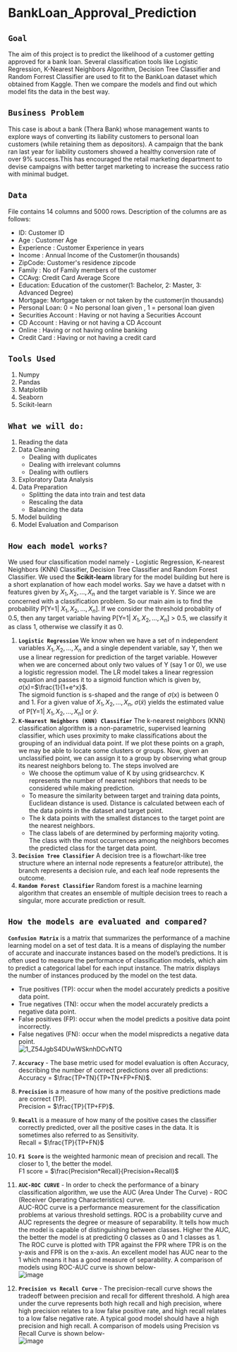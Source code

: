 # **BankLoan_Approval_Prediction**
## **`Goal`**
The aim of this project is to predict the likelihood of a customer getting approved for a bank loan. Several classification tools like Logistic Regression, K-Nearest Neighbors Algorithm, Decision Tree Classifier and Random Forrest Classifier are used to fit to the BankLoan dataset which obtained from Kaggle. Then we compare the models and find out which model fits the data in the best way.
## **`Business Problem`**
This case is about a bank (Thera Bank) whose management wants to explore ways of converting its liability customers to personal loan customers (while retaining them as depositors). A campaign that the bank ran last year for liability customers showed a healthy conversion rate of over 9% success.This has encouraged the retail marketing department to devise campaigns with better target marketing to increase the success ratio with minimal budget.
## **`Data`**
File contains 14 columns and 5000 rows. Description of the columns are as follows:
- ID: Customer ID
- Age : Customer Age
- Experience : Customer Experience in years
- Income : Annual Income of the Customer(in thousands)
- ZipCode: Customer's residence zipcode
- Family : No of Family members of the customer
- CCAvg: Credit Card Average Score
- Education: Education of the customer(1: Bachelor, 2: Master, 3: Advanced Degree)
- Mortgage: Mortgage taken or not taken by the customer(in thousands)
- Personal Loan: 0 = No personal loan given , 1 = personal loan given
- Securities Account : Having or not having a Securities Account
- CD Account : Having or not having a CD Account
- Online : Having or not having online banking
- Credit Card : Having or not having a credit card
## **`Tools Used`**
1. Numpy
2. Pandas
3. Matplotlib
4. Seaborn
5. Scikit-learn
## **`What we will do:`**
1. Reading the data
2. Data Cleaning
   - Dealing with duplicates
   - Dealing with irrelevant columns
   - Dealing with outliers  
4. Exploratory Data Analysis
5. Data Preparation
   - Splitting the data into train and test data
   - Rescaling the data
   - Balancing the data
6. Model building
7. Model Evaluation and Comparison  
## **`How each model works? `** 
We used four classification model namely - Logistic Regression, K-nearest Neighbors (KNN) Classifier, Decision Tree Classifier and Random Forest Classifier. We used the **Scikit-learn** library for the model building but here is a short explanation of how each model works. 
Say we have a datset with n features given by $X_{1}, X_{2}, \dots, X_{n}$ and the target variable is Y. Since we are concerned with a classification problem. So our main aim is to find the probability P[Y=1| $X_{1}, X_{2}, \dots, X_{n}$]. If we consider the threshold probablity of 0.5, then any target variable having P[Y=1| $X_{1}, X_{2}, \dots, X_{n}$] > 0.5, we classify it as class 1, otherwise we classify it as 0.
1. **`Logistic Regression`**
   We know when we have a set of n independent variables $X_{1}, X_{2}, \dots, X_{n}$ and a single dependent variable, say Y, then we use a linear regression for prediction of the target variable. However when we are concerned about only two values of Y (say 1 or 0), we use a logistic regression model. The LR model takes a linear regression equation and passes it to a sigmoid function which is given by, </br> </t> $\sigma$(x)=$`\frac{1}{1+e^x}`$. </br> The sigmoid function is s-shaped and the range of $\sigma$(x) is between 0 and 1. For a given value of $X_{1}, X_{2}, \dots, X_{n}$, $\sigma$($\tilde{x}$) yields the estimated value of P[Y=1| $X_{1}, X_{2}, \dots, X_{n}$] or $\hat{y}$.
2. **`K-Nearest Neighbors (KNN) Classifier`**
   The k-nearest neighbors (KNN) classification algorithm is a non-parametric, supervised learning classifier, which uses proximity to make classifications about the grouping of an individual data point. If we plot these points on a graph, we may be able to locate some clusters or groups. Now, given an unclassified point, we can assign it to a group by observing what group its nearest neighbors belong to. The steps involved are
   - We choose the optimum value of K by using gridsearchcv. K represents the number of nearest neighbors that needs to be considered while making prediction.
   - To measure the similarity between target and training data points, Euclidean distance is used. Distance is calculated between each of the data points in the dataset and target point.
   - The k data points with the smallest distances to the target point are the nearest neighbors.
   -  The class labels of are determined by performing majority voting. The class with the most occurrences among the neighbors becomes the predicted class for the target data point.
3. **`Decision Tree Classifier`**
   A decision tree is a flowchart-like tree structure where an internal node represents a feature(or attribute), the branch represents a decision rule, and each leaf node represents the outcome.
4. **`Random Forest Classifier`**
   Random forest is a machine learning algorithm that creates an ensemble of multiple decision trees to reach a singular, more accurate prediction or result.
## **`How the models are evaluated and compared? `**
**`Confusion Matrix`** is a matrix that summarizes the performance of a machine learning model on a set of test data. It is a means of displaying the number of accurate and inaccurate instances based on the model’s predictions. It is often used to measure the performance of classification models, which aim to predict a categorical label for each input instance. The matrix displays the number of instances produced by the model on the test data.
   - True positives (TP): occur when the model accurately predicts a positive data point.
   - True negatives (TN): occur when the model accurately predicts a negative data point.
   - False positives (FP): occur when the model predicts a positive data point incorrectly.
   - False negatives (FN): occur when the model mispredicts a negative data point. </br>
   ![1_Z54JgbS4DUwWSknhDCvNTQ](https://github.com/AyantaniPaul/BankLoan_Approval_Prediction/assets/150261131/054bbb8b-eeb3-4abb-8dde-5883fc373c5c)

7. **`Accuracy`** - The base metric used for model evaluation is often Accuracy, describing the number of correct predictions over all predictions: </br> Accuracy =  $`\frac{TP+TN}{TP+TN+FP+FN}`$.
8. **`Precision`** is a measure of how many of the positive predictions made are correct (TP). </br> Precision = $`\frac{TP}{TP+FP}`$.
9. **`Recall`** is a measure of how many of the positive cases the classifier correctly predicted, over all the positive cases in the data. It is sometimes also referred to as Sensitivity. </br> Recall = $`\frac{TP}{TP+FN}`$
10. **`F1 Score`** is the weighted harmonic mean of precision and recall. The closer to 1, the better the model.</br> F1 score = $`\frac{Precision*Recall}{Precision+Recall}`$
11. **`AUC-ROC CURVE`** - In order to check the performance of a binary classification algorithm, we use the AUC (Area Under The Curve) - ROC (Receiver Operating Characteristics) curve. </br>
AUC-ROC curve is a performance measurement for the classification problems at various threshold settings. ROC is a probability curve and AUC represents the degree or measure of separability. It tells how much the model is capable of distinguishing between classes. Higher the AUC, the better the model is at predicting 0 classes as 0 and 1 classes as 1. The ROC curve is plotted with TPR against the FPR where TPR is on the y-axis and FPR is on the x-axis. An excellent model has AUC near to the 1 which means it has a good measure of separability. A comparison of models using ROC-AUC curve is shown below- </br>
![image](https://github.com/AyantaniPaul/BankLoan_Approval_Prediction/assets/150261131/e4f4ae78-ae59-44f4-86c9-f747160b4611)

13. **`Precision vs Recall Curve`** - The precision-recall curve shows the tradeoff between precision and recall for different threshold. A high area under the curve represents both high recall and high precision, where high precision relates to a low false positive rate, and high recall relates to a low false negative rate. A typical good model should have a high precision and high recall. A comparison of models using Precision vs Recall Curve is shown below- </br>
![image](https://github.com/AyantaniPaul/BankLoan_Approval_Prediction/assets/150261131/81f6fa2f-63f9-48e4-966d-b9e12c25f3eb)
